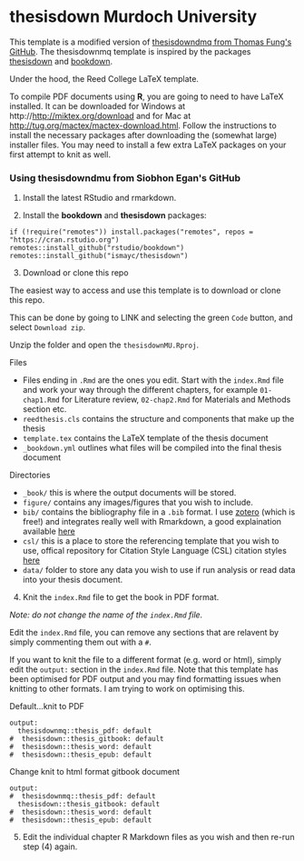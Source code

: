 # thesisdown Murdoch University

This template is a modified version of [thesisdowndmq from Thomas Fung's GitHub](https://github.com/thomas-fung/thesisdownmq).
The thesisdownmq template is inspired by the packages [thesisdown](https://github.com/ismayc/thesisdown) and [bookdown](https://github.com/rstudio/bookdown).

Under the hood, the Reed College LaTeX template.

To compile PDF documents using **R**, you are going to need to have LaTeX installed. It can be downloaded for Windows at http://http://miktex.org/download and for Mac at http://tug.org/mactex/mactex-download.html. Follow the instructions to install the necessary packages after downloading the (somewhat large) installer files. You may need to install a few extra LaTeX packages on your first attempt to knit as well.

### Using thesisdowndmu from Siobhon Egan's GitHub

1) Install the latest RStudio and rmarkdown.

2) Install the **bookdown** and **thesisdown** packages:

```
if (!require("remotes")) install.packages("remotes", repos = "https://cran.rstudio.org")
remotes::install_github("rstudio/bookdown")
remotes::install_github("ismayc/thesisdown")
```

3) Download or clone this repo

The easiest way to access and use this template is to download or clone this repo.

This can be done by going to LINK and selecting the green `Code` button, and select `Download zip`.

Unzip the folder and open the `thesisdownMU.Rproj`.

Files

- Files ending in `.Rmd` are the ones you edit. Start with the `index.Rmd` file and work your way through the different chapters, for example `01-chap1.Rmd` for Literature review, `02-chap2.Rmd` for Materials and Methods section etc.
- `reedthesis.cls` contains the structure and components that make up the thesis
- `template.tex` contains the LaTeX template of the thesis document
- `_bookdown.yml` outlines what files will be compiled into the final thesis document

Directories

- `_book/` this is where the output documents will be stored.
- `figure/` contains any images/figures that you wish to include.
- `bib/` contains the bibliography file in a `.bib` format. I use [zotero](https://www.zotero.org) (which is free!) and integrates really well with Rmarkdown, a good explaination available [here](https://christopherjunk.netlify.app/blog/2019/02/25/zotero-rmarkdown/)
- `csl/` this is a place to store the referencing template that you wish to use, offical repository for Citation Style Language (CSL) citation styles [here](https://github.com/citation-style-language/styles)
- `data/` folder to store any data you wish to use if run analysis or read data into your thesis document.


4) Knit the `index.Rmd` file to get the book in PDF format.

*Note: do not change the name of the `index.Rmd` file.*

Edit the `index.Rmd` file, you can remove any sections that are relavent by simply commenting them out with a `#`.

If you want to knit the file to a different format (e.g. word or html), simply edit the `output:` section in the `index.Rmd` file.
Note that this template has been optimised for PDF output and you may find formatting issues when knitting to other formats. I am trying to work on optimising this.

Default...knit to PDF
```
output:
  thesisdownmq::thesis_pdf: default
#  thesisdown::thesis_gitbook: default
#  thesisdown::thesis_word: default
#  thesisdown::thesis_epub: default
```

Change knit to html format gitbook document
```
output:
#  thesisdownmq::thesis_pdf: default
  thesisdown::thesis_gitbook: default
#  thesisdown::thesis_word: default
#  thesisdown::thesis_epub: default
```


5) Edit the individual chapter R Markdown files as you wish and then re-run step (4) again.

